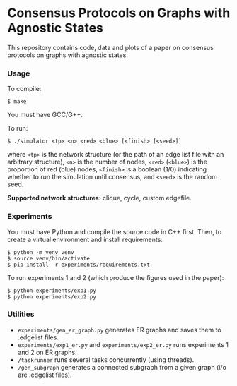 Consensus Protocols on Graphs with Agnostic States
==

This repository contains code, data and plots of a paper on consensus protocols
on graphs with agnostic states.

### Usage

To compile:

```
$ make
```

You must have GCC/G++.

To run:

```
$ ./simulator <tp> <n> <red> <blue> [<finish> [<seed>]]
```

where `<tp>` is the network structure (or the path of an edge list file with
an arbitrary structure), `<n>` is the number of nodes, `<red>` (`<blue>`) is
the proportion of red (blue) nodes, `<finish>` is a boolean (1/0) indicating
whether to run the simulation until consensus, and `<seed>` is the random seed.

**Supported network structures:**
clique, cycle, custom edgefile.

### Experiments

You must have Python and compile the source code in C++ first. Then, to create
a virtual environment and install requirements:

```
$ python -m venv venv
$ source venv/bin/activate
$ pip install -r experiments/requirements.txt
```

To run experiments 1 and 2 (which produce the figures used in the paper):

```
$ python experiments/exp1.py
$ python experiments/exp2.py
```

### Utilities

- `experiments/gen_er_graph.py` generates ER graphs and saves them to .edgelist
  files.
- `experiments/exp1_er.py` and `experiments/exp2_er.py` runs experiments 1
  and 2 on ER graphs.
- `/taskrunner` runs several tasks concurrently (using threads).
- `/gen_subgraph` generates a connected subgraph from a given graph (i/o are
  .edgelist files).


